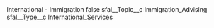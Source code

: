 <?xml version="1.0" encoding="UTF-8"?>
<CustomMetadata xmlns="http://soap.sforce.com/2006/04/metadata" xmlns:xsi="http://www.w3.org/2001/XMLSchema-instance" xmlns:xsd="http://www.w3.org/2001/XMLSchema">
    <label>International - Immigration</label>
    <protected>false</protected>
    <values>
        <field>sfal__Topic__c</field>
        <value xsi:type="xsd:string">Immigration_Advising</value>
    </values>
    <values>
        <field>sfal__Type__c</field>
        <value xsi:type="xsd:string">International_Services</value>
    </values>
</CustomMetadata>
